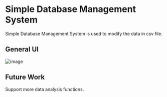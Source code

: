 # Simple Database Management System

Simple Database Management System is used to modify the data in csv file.

## General UI

![image](https://github.com/runjiezhao1/CodingSample/assets/90942119/f55777c1-439e-42db-a06b-6181cce86b21)

## Future Work

Support more data analysis functions.
